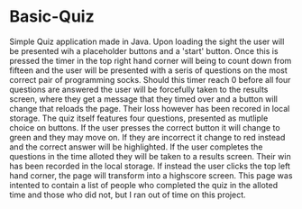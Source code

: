 # Basic-Quiz
Simple Quiz application made in Java.
Upon loading the sight the user will be presented wih a placeholder buttons and a 'start' button. Once this is pressed the timer in the top right hand corner will being to count down from fifteen and the user will be presented with a seris of questions on the most correct pair of programming socks. Should this timer reach 0 before all four questions are answered the user will be forcefully taken to the results screen, where they get a message that they timed over and a button will change that reloads the page. Their loss however has been recored in local storage.
The quiz itself features four questions, presented as mutliple choice on buttons. If the user presses the correct button it will change to green and they may move on. If they are incorrect it change to red instead and the correct answer will be highlighted. If the user completes the questions in the time alloted they will be taken to a results screen. Their win has been recorded in the local storage.
If instead the user clicks the top left hand corner, the page will transform into a highscore screen. This page was intented to contain a list of people who completed the quiz in the alloted time and those who did not, but I ran out of time on this project.